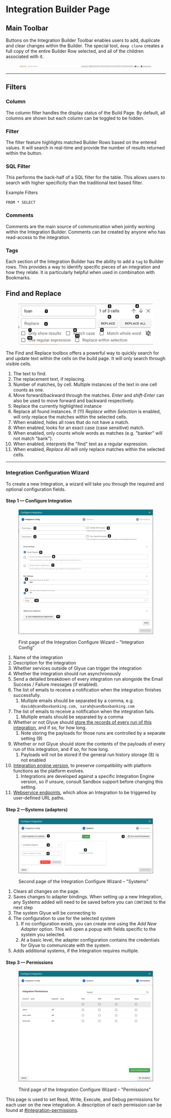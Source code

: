 # Integration Builder Page

## Main Toolbar

Buttons on the Integration Builder Toolbar enables users to add, duplicate and clear changes within the Builder. The special tool, `deep clone` creates a full copy of the entire Builder Row selected, and all of the children associated with it.

<figure><img src="../.gitbook/assets/glyue_toolbar_20221024.png" alt=""><figcaption></figcaption></figure>

***

## Filters

### Column

The column filter handles the display status of the Build Page. By default, all columns are shown but each column can be toggled to be hidden.

### Filter

The filter feature highlights matched Builder Rows based on the entered values. It will search in real-time and provide the number of results returned within the button.

### SQL Filter

This performs the back-half of a SQL filter for the table. This allows users to search with higher specificity than the traditional text based filter.

Example Filters

```
FROM * SELECT
```

### Comments

Comments are the main source of communication when jointly working within the Integration Builder. Comments can be created by anyone who has read-access to the integration.

### Tags

Each section of the Integration Builder has the ability to add a `tag` to Builder rows. This provides a way to identify specific pieces of an integration and how they relate. It is particularly helpful when used in combination with Bookmarks.



## Find and Replace

<figure><img src="../.gitbook/assets/image (103).png" alt=""><figcaption></figcaption></figure>

The Find and Replace toolbox offers a powerful way to quickly search for and update text within the cells on the build page. It will only search through visible cells.

1. The text to find.
2. The replacement text, if replacing.
3. Number of matches, by cell. Multiple instances of the text in one cell counts as one.
4. Move forward/backward through the matches. _Enter_ and _shift-Enter_ can also be used to move forward and backward respectively.
5. Replace the currently highlighted instance
6. Replace all found instances. If (11) _Replace within Selection_ is enabled, will only replace the matches within the selected cells.
7. When enabled, hides all rows that do not have a match.&#x20;
8. When enabled, looks for an exact case (case sensitive) match.
9. When enabled, only counts whole words as matches (e.g. "banker" will not match "bank").
10. When enabled, interprets the "find" text as a regular expression.
11. When enabled, _Replace All_ will only replace matches within the selected cells.&#x20;



***

### Integration Configuration Wizard

To create a new Integration, a wizard will take you through the required and optional configuration fields.

#### Step 1 — Configure Integration

<figure><img src="../.gitbook/assets/image (2) (1).png" alt=""><figcaption><p>First page of the Integration Configure Wizard – "Integration Config"</p></figcaption></figure>

1. Name of the integration
2. Description for the integration
3. Whether services outside of Glyue can trigger the integration
4. Whether the integration should run asynchronously
5. Send a detailed breakdown of every integration run alongside the Email Success / Failure messages (if enabled).
6. The list of emails to receive a notification when the integration finishes successfully.
   1. Multiple emails should be separated by a comma, e.g. `david@sandboxbanking.com, sarah@sandboxbanking.com`
7. The list of emails to receive a notification when the integration fails.
   1. Multiple emails should be separated by a comma
8. Whether or not Glyue should [store the records of every run of this integration](integration_anatomy.md#run-history), and if so, for how long.
   1. Note storing the payloads for those runs are controlled by a separate setting (9)
9. Whether or not Glyue should store the contents of the payloads of every run of this integration, and if so, for how long.
   1. Payloads will not be stored if the general run history storage (8) is not enabled
10. [Integration engine version](../reference/integration_components/integration-engine-versions.md), to preserve compatibility with platform functions as the platform evolves.&#x20;
    1. Integrations are developed against a specific Integration Engine version, so if unsure, consult Sandbox support before changing this setting.
11. [Webservice endpoints](../reference/web-service-endpoints.md), which allow an Integration to be triggered by user-defined URL paths.

#### Step 2 —Systems (adapters)

<figure><img src="../.gitbook/assets/image (3) (1).png" alt=""><figcaption><p>Second page of the Integration Configure Wizard – "Systems"</p></figcaption></figure>

1. Clears all changes on the page.&#x20;
2. Saves changes to adapter bindings. When setting up a new Integration, any Systems added will need to be saved before you can `CONTINUE` to the next step
3. The system Glyue will be connecting to
4. The configuration to use for the selected system
   1. If no configuration exists, you can create one using the _Add New Adapter_ option. This will open a popup with fields specific to the system you selected.&#x20;
   2. At a basic level, the adapter configuration contains the credentials for Glyue to communicate with the system.
5. Adds additional systems, if the Integration requires multiple.

#### Step 3 — Permissions

<figure><img src="../.gitbook/assets/image (4) (1).png" alt=""><figcaption><p>Third page of the Integration Configure Wizard – "Permissions"</p></figcaption></figure>

This page is used to set Read, Write, Execute, and Debug permissions for each user on the new integration. A description of each permission can be found at [#integration-permissions](../glyue-platform-reference/integration_configuration.md#integration-permissions "mention").
